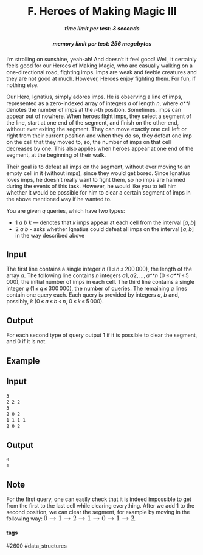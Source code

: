 <h1 style='text-align: center;'> F. Heroes of Making Magic III</h1>

<h5 style='text-align: center;'>time limit per test: 3 seconds</h5>
<h5 style='text-align: center;'>memory limit per test: 256 megabytes</h5>

I’m strolling on sunshine, yeah-ah! And doesn’t it feel good! Well, it certainly feels good for our Heroes of Making Magic, who are casually walking on a one-directional road, fighting imps. Imps are weak and feeble creatures and they are not good at much. However, Heroes enjoy fighting them. For fun, if nothing else. 

Our Hero, Ignatius, simply adores imps. He is observing a line of imps, represented as a zero-indexed array of integers *a* of length *n*, where *a**i* denotes the number of imps at the *i*-th position. Sometimes, imps can appear out of nowhere. When heroes fight imps, they select a segment of the line, start at one end of the segment, and finish on the other end, without ever exiting the segment. They can move exactly one cell left or right from their current position and when they do so, they defeat one imp on the cell that they moved to, so, the number of imps on that cell decreases by one. This also applies when heroes appear at one end of the segment, at the beginning of their walk. 

Their goal is to defeat all imps on the segment, without ever moving to an empty cell in it (without imps), since they would get bored. Since Ignatius loves imps, he doesn’t really want to fight them, so no imps are harmed during the events of this task. However, he would like you to tell him whether it would be possible for him to clear a certain segment of imps in the above mentioned way if he wanted to. 

You are given *q* queries, which have two types: 

* 1 *a* *b* *k* — denotes that *k* imps appear at each cell from the interval [*a*, *b*]
* 2 *a* *b* - asks whether Ignatius could defeat all imps on the interval [*a*, *b*] in the way described above
## Input

The first line contains a single integer *n* (1 ≤ *n* ≤ 200 000), the length of the array *a*. The following line contains *n* integers *a*1, *a*2, ..., *a**n* (0 ≤ *a**i* ≤ 5 000), the initial number of imps in each cell. The third line contains a single integer *q* (1 ≤ *q* ≤ 300 000), the number of queries. The remaining *q* lines contain one query each. Each query is provided by integers *a*, *b* and, possibly, *k* (0 ≤ *a* ≤ *b* < *n*, 0 ≤ *k* ≤ 5 000).

## Output

For each second type of query output 1 if it is possible to clear the segment, and 0 if it is not.

## Example

## Input


```
3  
2 2 2  
3  
2 0 2  
1 1 1 1  
2 0 2  

```
## Output


```
0  
1  

```
## Note

For the first query, one can easily check that it is indeed impossible to get from the first to the last cell while clearing everything. After we add 1 to the second position, we can clear the segment, for example by moving in the following way: ![](images/d02f7e30dbba09ed3edaa4c8a24a17dc85d1482c.png).



#### tags 

#2600 #data_structures 